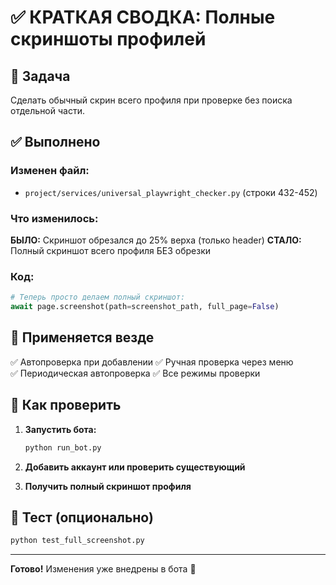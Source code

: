 # ✅ КРАТКАЯ СВОДКА: Полные скриншоты профилей

## 🎯 Задача
Сделать обычный скрин всего профиля при проверке без поиска отдельной части.

## ✅ Выполнено

### Изменен файл:
- `project/services/universal_playwright_checker.py` (строки 432-452)

### Что изменилось:
**БЫЛО:** Скриншот обрезался до 25% верха (только header)
**СТАЛО:** Полный скриншот всего профиля БЕЗ обрезки

### Код:
```python
# Теперь просто делаем полный скриншот:
await page.screenshot(path=screenshot_path, full_page=False)
```

## 🚀 Применяется везде

✅ Автопроверка при добавлении
✅ Ручная проверка через меню  
✅ Периодическая автопроверка
✅ Все режимы проверки

## 📝 Как проверить

1. **Запустить бота:**
   ```bash
   python run_bot.py
   ```

2. **Добавить аккаунт или проверить существующий**

3. **Получить полный скриншот профиля**

## 🧪 Тест (опционально)

```bash
python test_full_screenshot.py
```

---

**Готово!** Изменения уже внедрены в бота 🎉

